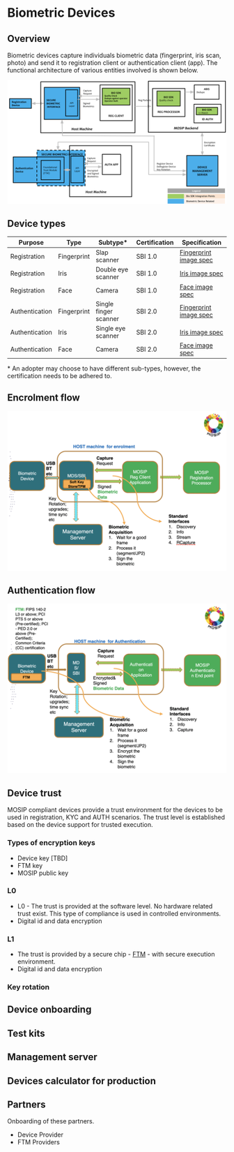 # Biometric Devices

## Overview
Biometric devices capture individuals biometric data (fingerprint, iris scan, photo) and send it to registration client or authentication client (app). The functional architecture of various entities involved is shown below.

![](_images/sdk.png)

## Device types 
|Purpose|Type|Subtype\*|Certification|Specification|
|---|---|---|---|---|
|Registration|Fingerprint|Slap scanner|SBI 1.0|[Fingerprint image spec](biometric-image-specification.md#fingerprint)|
|Registration|Iris|Double eye scanner|SBI 1.0|[Iris image spec](biometric-image-specification.md#iris)|
|Registration|Face|Camera|SBI 1.0|[Face image spec](biometric-image-specification.md#face)|
|Authentication|Fingerprint|Single finger scanner|SBI 2.0|[Fingerprint image spec](biometric-image-specification.md#fingerprint)|
|Authentication|Iris|Single eye scanner|SBI 2.0|[Iris image spec](biometric-image-specification.md#iris)|
|Authentication|Face|Camera|SBI 2.0|[Face image spec](biometric-image-specification.md#face)|

\* An adopter may choose to have different sub-types, however, the certification needs to be adhered to.

## Encrolment flow

![](_images/devices-enrolment.png)

## Authentication flow

![](_images/devices-authentication.png)

## Device trust
MOSIP compliant devices provide a trust environment for the devices to be used in registration, KYC and AUTH scenarios. The trust level is established based on the device support for trusted execution.

### Types of encryption keys
* Device key [TBD]
* FTM key
* MOSIP public key

### L0
* L0 - The trust is provided at the software level. No hardware related trust exist. This type of compliance is used in controlled environments.
* Digital id and data encryption
 
### L1
* The trust is provided by a secure chip - [FTM](ftm.md) - with secure execution environment.
* Digital id and data encryption

### Key rotation

## Device onboarding


## Test kits

## Management server

## Devices calculator for production

## Partners

Onboarding of these partners.

* Device Provider
* FTM Providers
 






